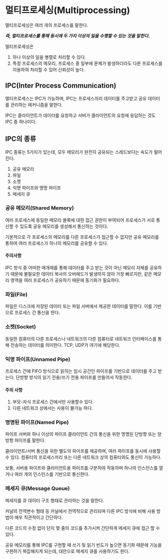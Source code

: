 # 멀티프로세싱(Multiprocessing)
멀티프로세싱은 여러 개의 프로세스를 말한다.

***즉, 멀티프로세스를 통해 동시에 두 가지 이상의 일을 수행할 수 있는 것을 말한다.***

멀티프로세싱은
1. 하나 이상의 일을 병렬로 처리할 수 있다.
2. 특정 프로세스의 메모리, 프로세스 중 일부에 문제가 발생하더라도 다른 프로세스를 이용하여 처리할 수 있어 신뢰성이 높다.

## IPC(Inter Process Communication)
멀티프로세스는 IPC가 가능하며, IPC는 프로세스끼리 데이터를 주고받고 공유 데이터를 관리하는 메커니즘을 말한다.

IPC는 클라이언트가 데이터를 요청하고 서버가 클라이언트의 요청에 응답하는 것도 IPC 중 하나이다.

## IPC의 종류
IPC 종류는 5가지가 있는데, 모두 메모리가 완전히 공유되는 스레드보다는 속도가 떨어진다.
1. 공유 메모리
2. 파일
3. 소켓
4. 익명 파이프와 명명 파이프
5. 메세지 큐

### 공유 메모리(Shared Memory)
여러 프로세스에 동일한 메모리 블록에 대한 접근 권한이 부여되어 프로세스가 서로 통신할 수 있도록 공유 메모리를 생성해서 통신하는 것이다.

기본적으로 각 프로세스의 메모리를 다른 프로세스가 접근할 수 없지만 공유 메모리를 통하여 여러 프로세스가 하나의 메모리를 공유할 수 있다.

#### 주의사항
IPC 방식 중 어떠한 매개체를 통해 데이터를 주고 받는 것이 아닌 메모리 자체를 공유하기 때문에 불필요한 데이터 복사의 오버헤드가 발생하지 않아 가장 빠르지만, 
같은 메모리 영역을 여러 프로세스가 공유하기 때문에 동기화가 필요하다.

### 파일(File)
파일은 디스크에 저장된 데이터 또는 파일 서버에서 제공한 데이터를 말한다. 이를 기반으로 프로세스 간 통신을 한다.

### 소켓(Socket)
동일한 컴퓨터의 다른 프로세스나 네트워크의 다른 컴퓨터로 네트워크 인터페이스를 통해 전송하는 데이터를 의미한다. TCP, UDP가 여기에 해당한다.

### 익명 파이프(Unnamed Pipe)
프로세스 간에 FIFO 방식으로 읽히는 임시 공간인 파이프를 기반으로 데이터를 주고 받는다. 단방향 방식의 읽기 전용/쓰기 전용 파이프를 만들어서 작동한다.

#### 주의 사항
1. 부모-자식 프로세스 간에서만 사용할수 있다.
2. 다른 네트워크 상에서는 사용이 불가능 하다.

### 명명된 파이프(Named Pipe)
파이프 서버와 하나 이상의 파이프 클라이언트 간의 통신을 위한 명명된 단방향 또는 양방향 파이프를 말한다. 

클라이언트/서버 통신을 위한 별도의 파이프를 제공하며, 여러 파이프를 동시에 사용할 수 있다. 컴퓨터의 프로세스끼리 또는 다른 네트워크 상의 컴퓨터와도 통신이 가능하다.

보통, 서버용 파이프와 클라이언트용 파이프를 구분하여 작동하며 하나의 인스턴스를 열거나 여러 개의 인스턴스를 기반으로 통신한다.

### 메세지 큐(Message Queue)
메세지를 큐 데이터 구조 형태로 관리하는 것을 말한다.

커널의 전역변수 형태 등 커널에서 전역적으로 관리되며 다른 IPC 방식에 비해 사용 방법이 매우 직관적이고 간단하다.

다른 코드의 수정 없이 단지 몇 줄의 코드를 추가시켜 간단하게 메세지 큐에 접근 할 수 있다.

공유 메모리를 통해 IPC를 구현할 때 쓰기 및 읽기 빈도가 높으면 동기화 때문에 기능을 구현하기 복잡해지게 되는데, 대안으로 메세지 큐를 사용하기도 한다.



